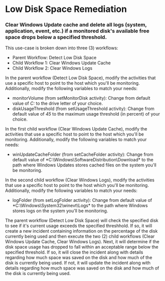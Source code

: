 # Low Disk Space Remediation
### Clear Windows Update cache and delete all logs (system, application, event, etc.) if a monitored disk's available free space drops below a specified threshold.

This use-case is broken down into three (3) workflows:
* Parent Workflow: Detect Low Disk Space
* Child Workflow 1: Clear Windows Update Cache
* Child Workflow 2: Clear Windows Logs

In the parent workflow (Detect Low Disk Space), modify the activities that use a specific host to point to the host which you'll be monitoring.  Additionally, modify the following variables to match your needs:
* monitorVolume (from setMonitorDisk activity): Change from default value of *C:* to the drive letter of your choice.
* diskUsageThreshold (from setUsageThreshold activity): Change from default value of *45* to the maximum usage threshold (in percent) of your choice.

In the first child workflow (Clear Windows Update Cache), modify the activities that use a specific host to point to the host which you'll be monitoring.  Additionally, modify the following variables to match your needs:
* winUpdateCacheFolder (from setCacheFolder activity): Change from default value of *C:\Windows\SoftwareDistribution\Download\* to the path where Windows Updates stores cached files on the system you'll be monitoring.

In the second child workflow (Clear Windows Logs), modify the activities that use a specific host to point to the host which you'll be monitoring.  Additionally, modify the following variables to match your needs:
* logFolder (from setLogFolder activity): Change from default value of *C:\Windows\System32\winevt\Logs\* to the path where Windows stores logs on the system you'll be monitoring.

The parent workflow (Detect Low Disk Space) will check the specified disk to see if it's current usage exceeds the specified threshhold.  If so, it will create a new incident containing information on the percentage of the disk currently being used and then execute the two (2) child workflows (Clear Windows Update Cache, Clear Windows Logs).  Next, it will determine if the disk space usage has dropped to fall within an acceptable range below the specified threshold.  If so, it will close the incident along with details regarding how much space was saved on the disk and how much of the disk is currently being used.  If not, it will update the incident along with details regarding how much space was saved on the disk and how much of the disk is currently being used.
